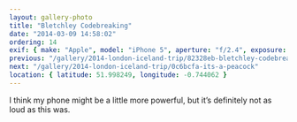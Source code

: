 ```yaml
---
layout: gallery-photo
title: "Bletchley Codebreaking"
date: "2014-03-09 14:58:02"
ordering: 14
exif: { make: "Apple", model: "iPhone 5", aperture: "f/2.4", exposure: "1/20" }
previous: "/gallery/2014-london-iceland-trip/82328eb-bletchley-codebreaking"
next: "/gallery/2014-london-iceland-trip/0c6bcfa-its-a-peacock"
location: { latitude: 51.998249, longitude: -0.744062 }
---
```


I think my phone might be a little more powerful, but it’s definitely not as loud as this was.
